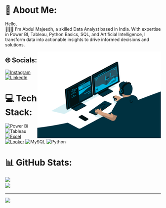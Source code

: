 # 💫 About Me:
Hello, <br>👩🏻‍💻 I'm Abdul Majeedh, a skilled Data Analyst based in India. With expertise in Power BI, Tableau, Python Basics, SQL, and Artificial Intelligence, I transform data into actionable insights to drive informed decisions and solutions.

<img align="right" alt="GIF" src="https://raw.githubusercontent.com/g-popovic/g-popovic/master/programmer.gif" width="400" height="280" />


## 🌐 Socials:
[![Instagram](https://img.shields.io/badge/Instagram-%23E4405F.svg?logo=Instagram&logoColor=white)](https://instagram.com/its_abdul) [![LinkedIn](https://img.shields.io/badge/LinkedIn-%230077B5.svg?logo=linkedin&logoColor=white)](https://linkedin.com/in/https://www.linkedin.com/in/abdul-majeedh-104a43115/) 

# 💻 Tech Stack:
![Power Bi](https://img.shields.io/badge/power_bi-F2C811?style=for-the-badge&logo=powerbi&logoColor=black) ![Tableau](https://img.shields.io/badge/Tableau-3670A0?style=for-the-badge&logo=Tableau&logoColor=white) [![Excel](https://img.shields.io/badge/Excel-217346?style=for-the-badge&logo=microsoft-excel&logoColor=white)](https://www.microsoft.com/en-us/microsoft-365/excel) [![Looker](https://img.shields.io/badge/Looker-00AEF0?style=for-the-badge&logo=looker&logoColor=white)](https://looker.com/) ![MySQL](https://img.shields.io/badge/mysql-%2300000f.svg?style=for-the-badge&logo=mysql&logoColor=white) ![Python](https://img.shields.io/badge/python-3670A0?style=for-the-badge&logo=python&logoColor=ffdd54)  




# 📊 GitHub Stats:
![](https://github-readme-stats.vercel.app/api?username=Abdul2769&theme=tokyonight&hide_border=false&include_all_commits=false&count_private=false)<br/>
![](https://github-readme-streak-stats.herokuapp.com/?user=Abdul2769&theme=tokyonight&hide_border=false)<br/>

---
[![](https://visitcount.itsvg.in/api?id=Abdul2769&icon=0&color=0)](https://visitcount.itsvg.in)

<!-- Proudly created with GPRM ( https://gprm.itsvg.in ) -->
